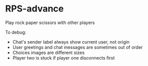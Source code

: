 # RPS-advance

Play rock paper scissors with other players

To debug:
- Chat's sender label always show current user, not origin
- User greetings and chat messages are sometimes out of order
- Choices images are different sizes
- Player two is stuck if player one disconnects first
